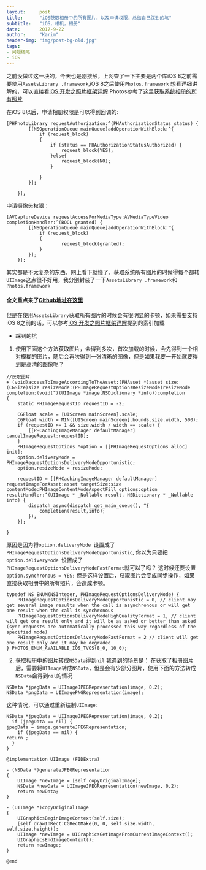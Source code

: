 ```yaml
---
layout:     post
title:      "iOS获取相册中的所有图片，以及申请权限，总结自己踩到的坑"
subtitle:   "iOS，相机，相册"
date:       2017-9-22
author:     "Karim"
header-img: "img/post-bg-old.jpg"
tags:
- 问题随笔
- iOS
---
```

之前没做过这一块的，今天也是刚接触，上网查了一下主要是两个库iOS 8之前需要使用`AssetsLibrary .framework`,iOS 8之后使用`Photos.framework`
想看详细讲解的，可以直接看[iOS 开发之照片框架详解](http://kayosite.com/ios-development-and-detail-of-photo-framework.html)
Photos参考了这里[获取系统相册的所有照片](http://www.jianshu.com/p/6bcda6b35801)


在iOS 8以后，申请相册权限是可以得到回调的:
```objc
[PHPhotoLibrary requestAuthorization:^(PHAuthorizationStatus status) {
        [[NSOperationQueue mainQueue]addOperationWithBlock:^{
            if (request_block)
            {
                if (status == PHAuthorizationStatusAuthorized) {
                    request_block(YES);
                }else{
                    request_block(NO);
                }
                
            }
        }];
      
    }];
```
申请摄像头权限：
```objc
[AVCaptureDevice requestAccessForMediaType:AVMediaTypeVideo completionHandler:^(BOOL granted) {
        [[NSOperationQueue mainQueue]addOperationWithBlock:^{
            if (request_block)
            {
                    request_block(granted);
            }
        }];
    }];
```


其实都是不太复杂的东西，网上看下就懂了，获取系统所有图片的时候得每个都转`UIImage`这点很不好用，我分别封装了一下`AssetsLibrary .framework`和`Photos.framework`

#### 全文重点来了[Github地址在这里](https://github.com/Fidetro/PhotoLibrary)
但是在使用`AssetsLibrary`获取所有图片的时候会有很明显的卡顿，如果需要支持iOS 8之前的话，可以参考[iOS 开发之照片框架详解](http://kayosite.com/ios-development-and-detail-of-photo-framework.html)提到的索引加载

- 踩到的坑
1. 使用下面这个方法获取图片，会得到多次，首次加载的时候，会先得到一个相对模糊的图片，随后会再次得到一张清晰的图像，但是如果我要一开始就要得到是高清的图像呢？  
 
```objc
//获取图片
+ (void)accessToImageAccordingToTheAsset:(PHAsset *)asset size:(CGSize)size resizeMode:(PHImageRequestOptionsResizeMode)resizeMode completion:(void(^)(UIImage *image,NSDictionary *info))completion
{
    static PHImageRequestID requestID = -2;
    
    CGFloat scale = [UIScreen mainScreen].scale;
    CGFloat width = MIN([UIScreen mainScreen].bounds.size.width, 500);
    if (requestID >= 1 && size.width / width == scale) {
        [[PHCachingImageManager defaultManager] cancelImageRequest:requestID];
    }
    PHImageRequestOptions *option = [[PHImageRequestOptions alloc] init];
    option.deliveryMode = PHImageRequestOptionsDeliveryModeOpportunistic;
    option.resizeMode = resizeMode;
 
    requestID = [[PHCachingImageManager defaultManager] requestImageForAsset:asset targetSize:size contentMode:PHImageContentModeAspectFill options:option resultHandler:^(UIImage * _Nullable result, NSDictionary * _Nullable info) {
        dispatch_async(dispatch_get_main_queue(), ^{
            completion(result,info);
        });
    }];
    
}
```   
原因是因为将`option.deliveryMode `设置成了`PHImageRequestOptionsDeliveryModeOpportunistic`,
你以为只要把`option.deliveryMode `设置成了`PHImageRequestOptionsDeliveryModeFastFormat`就可以了吗？
这时候还要设置`option.synchronous = YES;`
但是这样设置后，获取图片会变成同步操作，如果直接获取相册中的所有照片，会造成卡顿。   
```objc
typedef NS_ENUM(NSInteger, PHImageRequestOptionsDeliveryMode) {
    PHImageRequestOptionsDeliveryModeOpportunistic = 0, // client may get several image results when the call is asynchronous or will get one result when the call is synchronous
    PHImageRequestOptionsDeliveryModeHighQualityFormat = 1, // client will get one result only and it will be as asked or better than asked (sync requests are automatically processed this way regardless of the specified mode)
    PHImageRequestOptionsDeliveryModeFastFormat = 2 // client will get one result only and it may be degraded
} PHOTOS_ENUM_AVAILABLE_IOS_TVOS(8_0, 10_0);
```   

2. 获取相册中的图片转成`NSData`得到`nil`
我遇到的场景是：
在获取了相册图片后，需要将`UIImage`转成`NSData`，但是会有少部分图片，使用下面的方法转成`NSData`会得到`nil`的情况   

```objc
NSData *jpegData = UIImageJPEGRepresentation(image, 0.2);
NSData *pngData = UIImagePNGRepresentation(image);
```  

这种情况，可以通过重新绘制`UIImage`:  

```objc
NSData *jpegData = UIImageJPEGRepresentation(image, 0.2);
  if (jpegData == nil) {
jpegData = image.generateJPEGRepresentation;
    if (jpegData == nil) {
return ;
  }
}

```   

```objc
@implementation UIImage (FIDExtra)

- (NSData *)generateJPEGRepresentation
{
    UIImage *newImage = [self copyOriginalImage];
    NSData *newData = UIImageJPEGRepresentation(newImage, 0.2);
    return newData;
}

- (UIImage *)copyOriginalImage
{
    UIGraphicsBeginImageContext(self.size);
    [self drawInRect:CGRectMake(0, 0, self.size.width, self.size.height)];
    UIImage *newImage = UIGraphicsGetImageFromCurrentImageContext();
    UIGraphicsEndImageContext();
    return newImage;
}

@end
```

